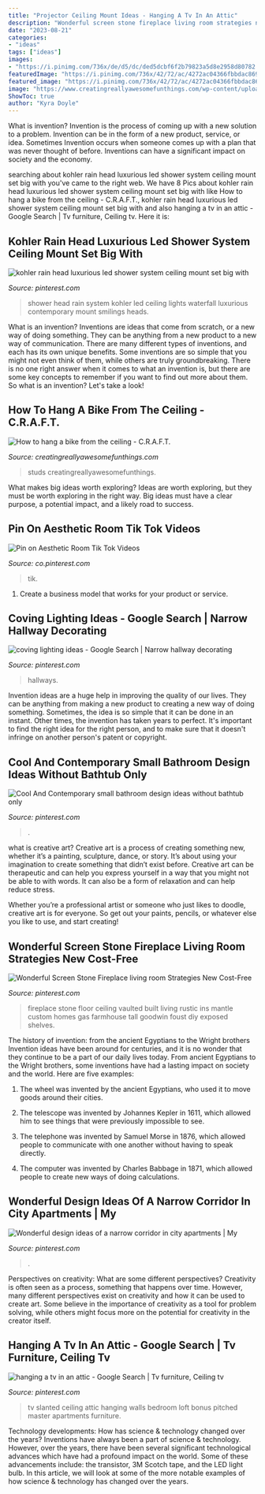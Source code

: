 ```yaml
---
title: "Projector Ceiling Mount Ideas - Hanging A Tv In An Attic"
description: "Wonderful screen stone fireplace living room strategies new cost-free"
date: "2023-08-21"
categories:
- "ideas"
tags: ["ideas"]
images:
- "https://i.pinimg.com/736x/de/d5/dc/ded5dcbf6f2b79823a5d8e2958d80782.jpg"
featuredImage: "https://i.pinimg.com/736x/42/72/ac/4272ac04366fbbdac8692bc8ae8674d9--hallway-art-narrow-hallways.jpg"
featured_image: "https://i.pinimg.com/736x/42/72/ac/4272ac04366fbbdac8692bc8ae8674d9--hallway-art-narrow-hallways.jpg"
image: "https://www.creatingreallyawesomefunthings.com/wp-content/uploads/2013/11/Bike-4.jpg"
ShowToc: true
author: "Kyra Doyle"
---
```



What is invention?
Invention is the process of coming up with a new solution to a problem. Invention can be in the form of a new product, service, or idea. Sometimes Invention occurs when someone comes up with a plan that was never thought of before. Inventions can have a significant impact on society and the economy.

	

		
searching about kohler rain head luxurious led shower system ceiling mount set big with you've came to the right web. We have 8 Pics about kohler rain head luxurious led shower system ceiling mount set big with like How to hang a bike from the ceiling - C.R.A.F.T., kohler rain head luxurious led shower system ceiling mount set big with and also hanging a tv in an attic - Google Search | Tv furniture, Ceiling tv. Here it is:
		
    
## Kohler Rain Head Luxurious Led Shower System Ceiling Mount Set Big With

<img loading=lazy src="https://i.pinimg.com/736x/de/d5/dc/ded5dcbf6f2b79823a5d8e2958d80782.jpg" onerror="this.onerror=null;this.src='https://tse4.mm.bing.net/th?id=OIP.-vaHkYOmccHmupIIRil5owHaHa&amp;pid=15.1';" alt="kohler rain head luxurious led shower system ceiling mount set big with">

_Source: pinterest.com_

>shower head rain system kohler led ceiling lights waterfall luxurious contemporary mount smilings heads. 

	

What is an invention?
Inventions are ideas that come from scratch, or a new way of doing something. They can be anything from a new product to a new way of communication. There are many different types of inventions, and each has its own unique benefits. Some inventions are so simple that you might not even think of them, while others are truly groundbreaking. There is no one right answer when it comes to what an invention is, but there are some key concepts to remember if you want to find out more about them. So what is an invention? Let's take a look!

    
## How To Hang A Bike From The Ceiling - C.R.A.F.T.

<img loading=lazy src="https://www.creatingreallyawesomefunthings.com/wp-content/uploads/2013/11/Bike-4.jpg" onerror="this.onerror=null;this.src='https://tse4.mm.bing.net/th?id=OIP.qYDGoUkvdSGjQ0l9BqLqfAHaJ4&amp;pid=15.1';" alt="How to hang a bike from the ceiling - C.R.A.F.T.">

_Source: creatingreallyawesomefunthings.com_

>studs creatingreallyawesomefunthings. 

	

What makes big ideas worth exploring?
Ideas are worth exploring, but they must be worth exploring in the right way. Big ideas must have a clear purpose, a potential impact, and a likely road to success.

    
## Pin On Aesthetic Room Tik Tok Videos

<img loading=lazy src="https://i.pinimg.com/736x/85/89/35/8589351f90ee822d26ae1dfd5dff8254.jpg" onerror="this.onerror=null;this.src='https://tse4.mm.bing.net/th?id=OIP.IQ-L1wSnolI1N43YZKOIEAHaNK&amp;pid=15.1';" alt="Pin on Aesthetic Room Tik Tok Videos">

_Source: co.pinterest.com_

>tik. 

	

1. Create a business model that works for your product or service.

    
## Coving Lighting Ideas - Google Search | Narrow Hallway Decorating

<img loading=lazy src="https://i.pinimg.com/736x/42/72/ac/4272ac04366fbbdac8692bc8ae8674d9--hallway-art-narrow-hallways.jpg" onerror="this.onerror=null;this.src='https://tse4.mm.bing.net/th?id=OIP.XczcgZtkxsy0dVbPErkeOQHaLH&amp;pid=15.1';" alt="coving lighting ideas - Google Search | Narrow hallway decorating">

_Source: pinterest.com_

>hallways. 

	

Invention ideas are a huge help in improving the quality of our lives. They can be anything from making a new product to creating a new way of doing something. Sometimes, the idea is so simple that it can be done in an instant. Other times, the invention has taken years to perfect. It's important to find the right idea for the right person, and to make sure that it doesn't infringe on another person's patent or copyright.

    
## Cool And Contemporary Small Bathroom Design Ideas Without Bathtub Only

<img loading=lazy src="https://i.pinimg.com/736x/98/d4/4f/98d44ff911b62afef1d026f454856252.jpg" onerror="this.onerror=null;this.src='https://tse3.mm.bing.net/th?id=OIP.bIKe--relnJZWWT3avennQHaJ6&amp;pid=15.1';" alt="Cool And Contemporary small bathroom design ideas without bathtub only">

_Source: pinterest.com_

>. 

	

what is creative art?
Creative art is a process of creating something new, whether it’s a painting, sculpture, dance, or story. It’s about using your imagination to create something that didn’t exist before. 
Creative art can be therapeutic and can help you express yourself in a way that you might not be able to with words. It can also be a form of relaxation and can help reduce stress. 

Whether you’re a professional artist or someone who just likes to doodle, creative art is for everyone. So get out your paints, pencils, or whatever else you like to use, and start creating!

    
## Wonderful Screen Stone Fireplace Living Room Strategies New Cost-Free

<img loading=lazy src="https://i.pinimg.com/736x/1c/67/32/1c67326eb5f487c598c39a1ac02ac3cd.jpg" onerror="this.onerror=null;this.src='https://tse4.mm.bing.net/th?id=OIP.p4aOE9QpA-0yMCGuJG4pKQHaLE&amp;pid=15.1';" alt="Wonderful Screen Stone Fireplace living room Strategies New Cost-Free">

_Source: pinterest.com_

>fireplace stone floor ceiling vaulted built living rustic ins mantle custom homes gas farmhouse tall goodwin foust diy exposed shelves. 

	

The history of invention: from the ancient Egyptians to the Wright brothers
Invention ideas have been around for centuries, and it is no wonder that they continue to be a part of our daily lives today. From ancient Egyptians to the Wright brothers, some inventions have had a lasting impact on society and the world. Here are five examples:
1) The wheel was invented by the ancient Egyptians, who used it to move goods around their cities.

2) The telescope was invented by Johannes Kepler in 1611, which allowed him to see things that were previously impossible to see.

3) The telephone was invented by Samuel Morse in 1876, which allowed people to communicate with one another without having to speak directly.

4) The computer was invented by Charles Babbage in 1871, which allowed people to create new ways of doing calculations.

    
## Wonderful Design Ideas Of A Narrow Corridor In City Apartments | My

<img loading=lazy src="https://i.pinimg.com/736x/43/08/57/430857a7deb97fccbbc0d36e60cab5b7.jpg" onerror="this.onerror=null;this.src='https://tse1.mm.bing.net/th?id=OIP.IFcJghylQujS9O0lMF33mQHaKP&amp;pid=15.1';" alt="Wonderful design ideas of a narrow corridor in city apartments | My">

_Source: pinterest.com_

>. 

	

Perspectives on creativity: What are some different perspectives?
Creativity is often seen as a process, something that happens over time. However, many different perspectives exist on creativity and how it can be used to create art. Some believe in the importance of creativity as a tool for problem solving, while others might focus more on the potential for creativity in the creator itself.

    
## Hanging A Tv In An Attic - Google Search | Tv Furniture, Ceiling Tv

<img loading=lazy src="https://i.pinimg.com/736x/1a/d2/d1/1ad2d1815c55f200bf14a14afa0e3ef3--a-tv-slanted-walls.jpg" onerror="this.onerror=null;this.src='https://tse1.mm.bing.net/th?id=OIP.pPhfalT1M8F8np7eClYFWwHaEV&amp;pid=15.1';" alt="hanging a tv in an attic - Google Search | Tv furniture, Ceiling tv">

_Source: pinterest.com_

>tv slanted ceiling attic hanging walls bedroom loft bonus pitched master apartments furniture. 

	

Technology developments: How has science & technology changed over the years?
Inventions have always been a part of science & technology. However, over the years, there have been several significant technological advances which have had a profound impact on the world. Some of these advancements include: the transistor, 3M Scotch tape, and the LED light bulb. In this article, we will look at some of the more notable examples of how science & technology has changed over the years.


